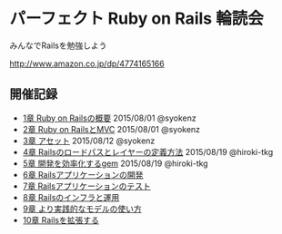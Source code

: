 # パーフェクト Ruby on Rails 輪読会

みんなでRailsを勉強しよう

http://www.amazon.co.jp/dp/4774165166

## 開催記録

- [1章 Ruby on Railsの概要](https://github.com/syokenz/perfect_ruby_on_rails/tree/master/chapter01) 2015/08/01 @syokenz
- [2章 Ruby on RailsとMVC](https://github.com/syokenz/perfect_ruby_on_rails/tree/master/chapter02) 2015/08/01 @syokenz
- [3章 アセット](https://github.com/syokenz/perfect_ruby_on_rails/tree/master/chapter03) 2015/08/12 @syokenz
- [4章 Railsのロードパスとレイヤーの定義方法](https://github.com/syokenz/perfect_ruby_on_rails/tree/master/chapter04) 2015/08/19 @hiroki-tkg
- [5章 開発を効率化するgem](https://github.com/syokenz/perfect_ruby_on_rails/tree/master/chapter05) 2015/08/19 @hiroki-tkg
- [6章 Railsアプリケーションの開発](https://github.com/syokenz/perfect_ruby_on_rails/tree/master/chapter06)
- [7章 Railsアプリケーションのテスト](https://github.com/syokenz/perfect_ruby_on_rails/tree/master/chapter07)
- [8章 Railsのインフラと運用](https://github.com/syokenz/perfect_ruby_on_rails/tree/master/chapter08)
- [9章 より実践的なモデルの使い方](https://github.com/syokenz/perfect_ruby_on_rails/tree/master/chapter09)
- [10章 Railsを拡張する](https://github.com/syokenz/perfect_ruby_on_rails/tree/master/chapter10)

